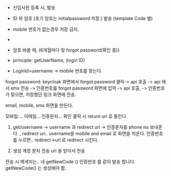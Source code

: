 - 신입사원 등록 시, 발송
- ID 와 암호 (초기 암호는 initialpassword 저장.) 발송 (template Code 별)
- mobile 번호가 없는경우 저장 금지.
-


- 암호 바꿀 때, (6개월마다 및 forgot password(확인 중))
- principle: getUserName, (login ID)
- LoginId=username -> mobile 번호를 찾는다.

forgot password:
keycloak 화면에서 forgot password 클릭-> api 호출 -> api 에서 sms 전송 -> 인증번호를 forgot password 화면에 입력 -> api 호출, -> 인증번호가 맞으면, 저장했던 링크 화면에 전송.

email, mobile, sms 화면을 만든다.

모바일:...
이메일...
인증문자...
확인 클릭 시 return uri 로 돌린다.

1. get/username -> username 과 redirect uri
-> 인증문자를 phone no 보내준다.
, redirect uri.. 
username을 mobile and email 로 화면을 띄운다.
인증번호를 누르면..
redirect->url 로 redirect 시킨다.

2. 생성 계정 문자 전송 url 을 받아서 전송


전송 시 메세지는.. 내 getNewCode () 인증번호 를 같이 발송 합니다.
getNewCode() 는 생성해야 함.
